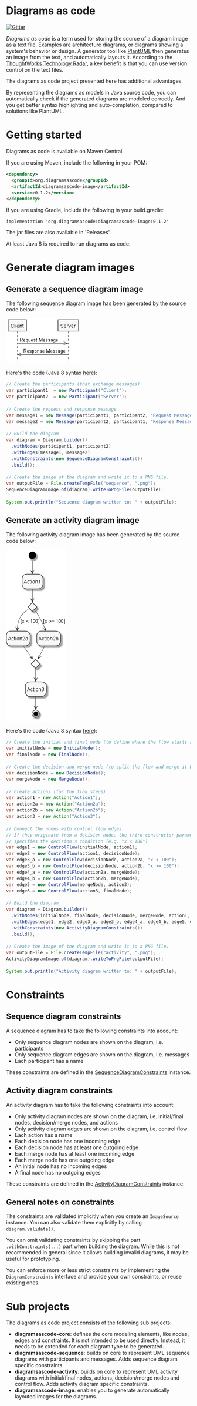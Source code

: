 # Diagrams as code
[![Gitter](https://badges.gitter.im/diagramsascode/community.svg)](https://gitter.im/diagramsascode/community?utm_source=badge&utm_medium=badge&utm_campaign=pr-badge)

*Diagrams as code* is a term used for storing the source of a diagram image as a text file.
Examples are architecture diagrams, or diagrams showing a system's behavior or design.
A generator tool like [PlantUML](https://plantuml.com/) then generates an image from the text, and automatically layouts it. According to the [ThoughtWorks Technology Radar](https://www.thoughtworks.com/radar/techniques/diagrams-as-code), a key benefit is that 
you can use version control on the text files.

The diagrams as code project presented here has additional advantages.

By representing the diagrams as models in Java source code, 
you can automatically check if the generated diagrams are modeled correctly.
And you get better syntax highlighting and auto-completion, compared to solutions like PlantUML.

# Getting started
Diagrams as code is available on Maven Central.

If you are using Maven, include the following in your POM:

``` xml
<dependency>
  <groupId>org.diagramsascode</groupId>
  <artifactId>diagramsascode-image</artifactId>
  <version>0.1.2</version>
</dependency>
```

If you are using Gradle, include the following in your build.gradle:

```
implementation 'org.diagramsascode:diagramsascode-image:0.1.2'
```

The jar files are also available in 'Releases'.

At least Java 8 is required to run diagrams as code.

# Generate diagram images
## Generate a sequence diagram image
The following sequence diagram image has been generated by the source code below:

![Image of a sequence diagram](docs/sample_sequence_diagram.png)

Here's the code (Java 8 syntax [here](https://github.com/diagramsascode/diagramsascode/blob/main/diagramsascode-image/src/test/java/org/diagramsascode/image/SequenceDiagramImageTest.java)):

``` java
// Create the participants (that exchange messages)
var participant1  = new Participant("Client");
var participant2  = new Participant("Server");

// Create the request and response message
var message1 = new Message(participant1, participant2, "Request Message");
var message2 = new Message(participant2, participant1, "Response Message");

// Build the diagram
var diagram = Diagram.builder()
  .withNodes(participant1, participant2)
  .withEdges(message1, message2)
  .withConstraints(new SequenceDiagramConstraints())
  .build();
	
// Create the image of the diagram and write it to a PNG file.
var outputFile = File.createTempFile("sequence", ".png");
SequenceDiagramImage.of(diagram).writeToPngFile(outputFile);

System.out.println("Sequence diagram written to: " + outputFile);
```
    
## Generate an activity diagram image
The following activity diagram image has been generated by the source code below:

![Image of an activity diagram](docs/sample_activity_diagram.png)

Here's the code (Java 8 syntax [here](https://github.com/diagramsascode/diagramsascode/blob/main/diagramsascode-image/src/test/java/org/diagramsascode/image/ActivityDiagramImageTest.java)):

``` java
// Create the initial and final node (to define where the flow starts and ends)
var initialNode = new InitialNode();
var finalNode = new FinalNode();
	
// Create the decision and merge node (to split the flow and merge it back together)
var decisionNode = new DecisionNode();
var mergeNode = new MergeNode();
	
// Create actions (for the flow steps)
var action1 = new Action("Action1");
var action2a = new Action("Action2a");
var action2b = new Action("Action2b");
var action3 = new Action("Action3");

// Connect the nodes with control flow edges.
// If they originate from a decision node, the third constructor parameter
// specifies the decision's condition (e.g. "x < 100")
var edge1 = new ControlFlow(initialNode, action1);
var edge2 = new ControlFlow(action1, decisionNode);
var edge3_a = new ControlFlow(decisionNode, action2a, "x < 100");
var edge3_b = new ControlFlow(decisionNode, action2b, "x >= 100");
var edge4_a = new ControlFlow(action2a, mergeNode);
var edge4_b = new ControlFlow(action2b, mergeNode);
var edge5 = new ControlFlow(mergeNode, action3);
var edge6 = new ControlFlow(action3, finalNode);

// Build the diagram
var diagram = Diagram.builder()
  .withNodes(initialNode, finalNode, decisionNode, mergeNode, action1, action2a, action2b, action3)
  .withEdges(edge1, edge2, edge3_a, edge3_b, edge4_a, edge4_b, edge5, edge6)
  .withConstraints(new ActivityDiagramConstraints())
  .build();

// Create the image of the diagram and write it to a PNG file.
var outputFile = File.createTempFile("activity", ".png");
ActivityDiagramImage.of(diagram).writeToPngFile(outputFile);

System.out.println("Activity diagram written to: " + outputFile);
```

# Constraints
## Sequence diagram constraints
A sequence diagram has to take the following constraints into account:

* Only sequence diagram nodes are shown on the diagram, i.e. participants
* Only sequence diagram edges are shown on the diagram, i.e. messages
* Each participant has a name

These constraints are defined in the [SequenceDiagramConstraints](https://github.com/diagramsascode/diagramsascode/blob/main/diagramsascode-sequence/src/main/java/org/diagramsascode/sequence/constraint/SequenceDiagramConstraints.java) instance. 

## Activity diagram constraints
An activity diagram has to take the following constraints into account:

* Only activity diagram nodes are shown on the diagram, i.e. initial/final nodes, decision/merge nodes, and actions
* Only activity diagram edges are shown on the diagram, i.e. control flow
* Each action has a name
* Each decision node has one incoming edge
* Each decision node has at least one outgoing edge
* Each merge node has at least one incoming edge
* Each merge node has one outgoing edge
* An initial node has no incoming edges
* A final node has no outgoing edges

These constraints are defined in the [ActivityDiagramConstraints](https://github.com/diagramsascode/diagramsascode/blob/main/diagramsascode-activity/src/main/java/org/diagramsascode/activity/constraint/ActivityDiagramConstraints.java) instance.

## General notes on constraints
The constraints are validated implicitly when you create an `ImageSource` instance.
You can also validate them explicitly by calling `diagram.validate()`.

You can omit validating constraints by skipping the part `.withConstraints(...)` part when building the diagram. 
While this is not recommended in general since it allows building invalid diagrams, it may be useful for prototyping.

You can enforce more or less strict constraints by implementing the `DiagramConstraints` interface and provide your own constraints,
or reuse existing ones.

# Sub projects
The diagrams as code project consists of the following sub projects:
* **diagramsascode-core**: defines the core modeling elements, like nodes, edges and constraints. It is not intended to be used directly. Instead, it needs to be extended for each diagram type to be generated.
* **diagramsascode-sequence**: builds on core to represent UML sequence diagrams with participants and messages. Adds sequence diagram specific constraints.
* **diagramsascode-activity**: builds on core to represent UML activity diagrams with initial/final nodes, actions, decision/merge nodes and control flow. Adds activity diagram specific constraints.
* **diagramsascode-image**: enables you to generate automatically layouted images for the diagrams.
 


